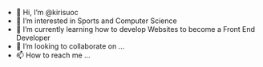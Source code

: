- 👋 Hi, I’m @kirisuoc
- 👀 I’m interested in Sports and Computer Science
- 🌱 I’m currently learning how to develop Websites to become a Front End Developer
- 💞️ I’m looking to collaborate on ...
- 📫 How to reach me ...

<!---
kirisuoc/kirisuoc is a ✨ special ✨ repository because its `README.md` (this file) appears on your GitHub profile.
You can click the Preview link to take a look at your changes.
--->
